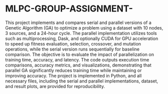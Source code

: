 # MLPC-GROUP-ASSIGNMENT-

This project implements and compares serial and parallel versions of a Genetic Algorithm (GA) to optimize a problem using a dataset with 10 nodes, 3 sources, and a 24-hour cycle. The parallel implementation utilizes tools such as multiprocessing, Dask, and optionally CUDA for GPU acceleration to speed up fitness evaluation, selection, crossover, and mutation operations, while the serial version runs sequentially for baseline comparison. The objective is to evaluate the impact of parallelization on training time, accuracy, and latency. The code outputs execution time comparisons, accuracy metrics, and visualizations, demonstrating that parallel GA significantly reduces training time while maintaining or improving accuracy. The project is implemented in Python, and all necessary files, including the serial and parallel implementations, dataset, and result plots, are provided for reproducibility.
